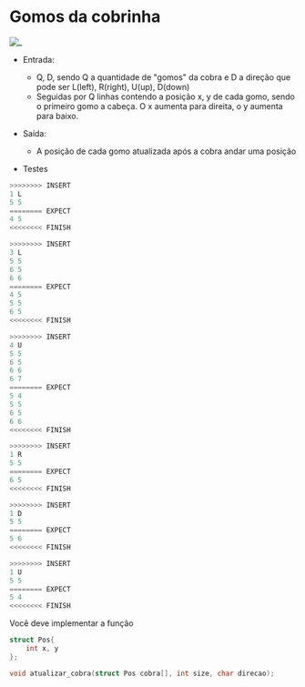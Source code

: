 # Gomos da cobrinha

![_](https://raw.githubusercontent.com/qxcodefup/arcade/master/base/gomos/cover.jpg)

- Entrada:
  - Q, D, sendo Q a quantidade de "gomos" da cobra e D a direção que pode ser L(left), R(right), U(up), D(down)
  - Seguidas por Q linhas contendo a posição x, y de cada gomo, sendo o primeiro gomo a cabeça. O x aumenta para direita, o y aumenta para baixo.
- Saída:
  - A posição de cada gomo atualizada após a cobra andar uma posição

- Testes
 
``` py
>>>>>>>> INSERT
1 L
5 5
======== EXPECT
4 5
<<<<<<<< FINISH
```

```py
>>>>>>>> INSERT
3 L
5 5
6 5
6 6
======== EXPECT
4 5
5 5
6 5
<<<<<<<< FINISH
```

```py
>>>>>>>> INSERT
4 U
5 5
6 5
6 6
6 7
======== EXPECT
5 4
5 5
6 5
6 6
<<<<<<<< FINISH
```

```py
>>>>>>>> INSERT
1 R
5 5
======== EXPECT
6 5
<<<<<<<< FINISH
```

```py
>>>>>>>> INSERT
1 D
5 5
======== EXPECT
5 6
<<<<<<<< FINISH
```

```py
>>>>>>>> INSERT
1 U
5 5
======== EXPECT
5 4
<<<<<<<< FINISH
```

Você deve implementar a função

```c
struct Pos{
    int x, y
};

void atualizar_cobra(struct Pos cobra[], int size, char direcao);
```

